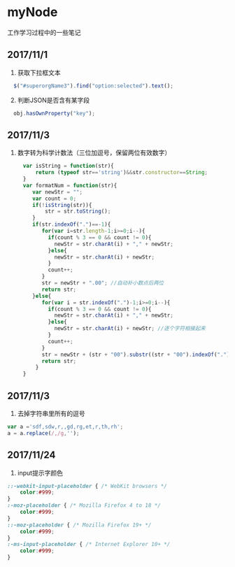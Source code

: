# myNode
工作学习过程中的一些笔记

## 2017/11/1
1. 获取下拉框文本
```javascript
  $("#superorgName3").find("option:selected").text();
```
2. 判断JSON是否含有某字段
```javascript
  obj.hasOwnProperty("key");
```
## 2017/11/3
1. 数字转为科学计数法（三位加逗号，保留两位有效数字）
```javascript
     var isString = function(str){ 
    	 return (typeof str=='string')&&str.constructor==String; 
	 } 
     var formatNum = function(str){
    	var newStr = "";
    	var count = 0;
    	if(!isString(str)){
    		str = str.toString();
    	}
    	if(str.indexOf(".")==-1){
    	   for(var i=str.length-1;i>=0;i--){
	    	 if(count % 3 == 0 && count != 0){
	    	   newStr = str.charAt(i) + "," + newStr;
	    	 }else{
	    	   newStr = str.charAt(i) + newStr;
	    	 }
	    	 count++;
    	   }
    	   str = newStr + ".00"; //自动补小数点后两位
    	   return str;
    	}else{
    	   for(var i = str.indexOf(".")-1;i>=0;i--){
	    	 if(count % 3 == 0 && count != 0){
	    	   newStr = str.charAt(i) + "," + newStr;
	    	 }else{
	    	   newStr = str.charAt(i) + newStr; //逐个字符相接起来
	    	 }
	    	 count++;
    	   }
    	   str = newStr + (str + "00").substr((str + "00").indexOf("."),3);
    	   return str;
    	 }
     }
```
## 2017/11/3
1. 去掉字符串里所有的逗号
```javascript
var a ='sdf,sdw,r,,gd,rg,et,r,th,rh';
a = a.replace(/,/g,'');
```
## 2017/11/24
1. input提示字颜色
```css
::-webkit-input-placeholder { /* WebKit browsers */
	color:#999;
}
:-moz-placeholder { /* Mozilla Firefox 4 to 18 */
	color:#999;
}
::-moz-placeholder { /* Mozilla Firefox 19+ */
	color:#999;
}
:-ms-input-placeholder { /* Internet Explorer 10+ */
	color:#999;
}
```

